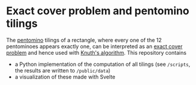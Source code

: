 # Exact cover problem and pentomino tilings

The [pentomino](https://en.wikipedia.org/wiki/Pentomino) tilings of a rectangle, where every one of the 12 pentominoes appears exactly one, can be interpreted as an [exact cover problem](https://en.wikipedia.org/wiki/Exact_cover) and hence used with [Knuth's algorithm](https://en.wikipedia.org/wiki/Knuth%27s_Algorithm_X). This repository contains

-   a Python implementation of the computation of all tilings (see `/scripts`, the results are written to `/public/data`)
-   a visualization of these made with Svelte
